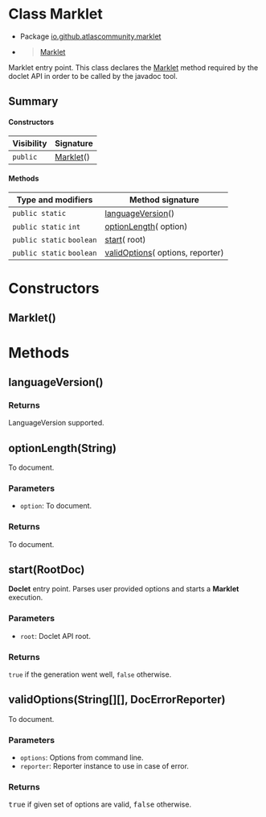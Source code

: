 # Class Marklet

* Package [io.github.atlascommunity.marklet](Index.md)
*  > [Marklet](Markletmd)

Marklet entry point. This class declares the [Marklet](Markletmd) method required by the
 doclet API in order to be called by the javadoc tool.


## Summary
#### Constructors
| Visibility | Signature |
| --- | --- |
| `public` | [Marklet](#marklet)() |

#### Methods
| Type and modifiers | Method signature |
| --- | --- |
| `public static`  | [languageVersion](#languageversion)() |
| `public static` `int` | [optionLength](#optionlengthstring)( option) |
| `public static` `boolean` | [start](#startrootdoc)( root) |
| `public static` `boolean` | [validOptions](#validoptionsstring-docerrorreporter)( options,  reporter) |



# Constructors
## Marklet()





# Methods
## languageVersion()


### **Returns**
LanguageVersion supported.



## optionLength(String)
To document.

### **Parameters**
* `option`: To document.

### **Returns**
To document.



## start(RootDoc)
**Doclet** entry point. Parses user provided options and starts a **Marklet** execution.

### **Parameters**
* `root`: Doclet API root.

### **Returns**
``true`` if the generation went well, ``false`` otherwise.



## validOptions(String[][], DocErrorReporter)
To document.

### **Parameters**
* `options`: Options from command line.
* `reporter`: Reporter instance to use in case of error.

### **Returns**
<tt>true</tt> if given set of options are valid, <tt>false</tt> otherwise.




